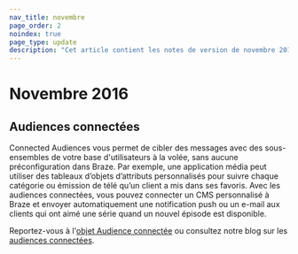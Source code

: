 ```yaml
---
nav_title: novembre
page_order: 2
noindex: true
page_type: update
description: "Cet article contient les notes de version de novembre 2016."
---
```


# Novembre 2016

## Audiences connectées

Connected Audiences vous permet de cibler des messages avec des sous-ensembles de votre base d'utilisateurs à la volée, sans aucune préconfiguration dans Braze. Par exemple, une application média peut utiliser des tableaux d’objets d’attributs personnalisés pour suivre chaque catégorie ou émission de télé qu’un client a mis dans ses favoris. Avec les audiences connectées, vous pouvez connecter un CMS personnalisé à Braze et envoyer automatiquement une notification push ou un e-mail aux clients qui ont aimé une série quand un nouvel épisode est disponible.

Reportez-vous à l'[objet Audience connectée]({{site.baseurl}}/api/objects_filters/connected_audience/) ou consultez notre blog sur les [audiences connectées](https://www.braze.com/blog/connected-audiences/).

